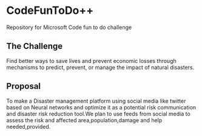 # CodeFunToDo++
Repository for Microsoft Code fun to do challenge

## The Challenge
Find better ways to save lives and prevent economic losses through mechanisms to predict, prevent, or manage the impact of natural disasters.
 
## Proposal
To make a Disaster management platform using social media like twitter based on Neural networks and optimize it as a potential risk communication and disaster risk reduction tool.We plan to use feeds from social media to assess the risk and affected area,population,damage and help needed,provided.
